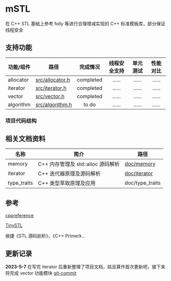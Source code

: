 # mSTL

在 C++ STL 基础上参考 folly 等进行合理增减实现的 C++ 标准模板库，部分保证线程安全

## 支持功能

| 功能/组件 | 路径                            | 完成情况 | 线程安全支持 | 单元测试 | 性能对比 |
| --------- | ------------------------------- | :-------: | :----------: | :------: | :------: |
| allocator | [src/allocator.h](src/allocator.h) | completed |    ......    |  ......  |  ......  |
| iterator  | [src/iterator.h](src/iterator.h)   | completed |    ......    |  ......  |  ......  |
| vector    | [src/vector.h](src/vector.h)       | completed |    ......    |  ......  |  ......  |
| algorithm | [src/algorithm.h](src/algorithm.h) |   to do   |    ......    |  ......  |  ......  |

### 项目代码结构

## 相关文档资料

| 名称        | 简介                               | 路径                                  |
| ----------- | ---------------------------------- | ------------------------------------- |
| memory      | C++ 内存管理及 std::alloc 源码解析 | [doc/memory](doc/memory/memory.md)       |
| iterator    | C++ 迭代器原理及源码解析           | [doc/iterator](doc/iterator/iterator.md) |
| type_traits | C++ 类型萃取原理及应用             | doc/type_traits                       |

## 参考

[cppreference](https://en.cppreference.com/w/)

[TinySTL](https://github.com/zouxiaohang/TinySTL/tree/master/TinySTL)

侯捷《STL 源码剖析》，《C++ Primer》...

## 更新记录

**2023-5-7** 在写完 iterator 后重新整理了项目文档，姑且算作首次更新吧，接下来将完成 vector 功能模块   [git-commit](https://github.com/lovelydayss/mSTL/commit/5e332f85ee5d1d945539f4b8573431a74a81e10e)
